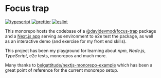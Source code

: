 # Focus trap

[![typescript](https://img.shields.io/badge/TypeScript-007ACC?style=for-the-badge&logo=typescript&logoColor=white)](https://www.typescriptlang.org/) [![prettier](https://img.shields.io/badge/prettier-1A2C34?style=for-the-badge&logo=prettier&logoColor=F7BA3E)](https://prettier.io/) [![eslint](https://img.shields.io/badge/eslint-3A33D1?style=for-the-badge&logo=eslint&logoColor=white)](https://eslint.org/)

This monorepo hosts the codebase of a [@davidevmod/focus-trap](https://github.com/DaviDevMod/focus-trap/tree/main/packages/focus-trap) package and a [Next.js app](https://github.com/DaviDevMod/focus-trap/tree/main/apps/demo) serving as environment to e2e test the package, as well as an interactive demo (and exercise for my front end skills).

This project has been my playground for learning about _npm_, _Node.js_, _TypeScript_, e2e tests, monorepos and much more.

Many thanks to [belgattitude/nextjs-monorepo-example](https://github.com/belgattitude/nextjs-monorepo-example) which has been a great point of reference for the current monorepo setup.
